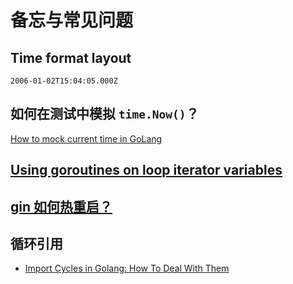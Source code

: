 # 备忘与常见问题

## Time format layout

`2006-01-02T15:04:05.000Z`


## 如何在测试中模拟 `time.Now()`？

[How to mock current time in GoLang](https://medium.com/@csmadhav/how-to-mock-current-time-in-golang-fb91007124e)


## [Using goroutines on loop iterator variables](https://github.com/golang/go/wiki/CommonMistakes)

## [gin 如何热重启？](https://xguox.me/golang-gin-hot-reload.html/)

## 循环引用

- [Import Cycles in Golang: How To Deal With Them](https://jogendra.dev/import-cycles-in-golang-and-how-to-deal-with-them)

